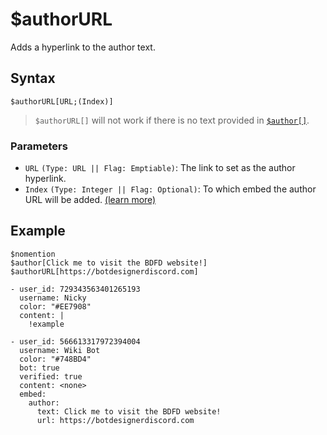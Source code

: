 # $authorURL
Adds a hyperlink to the author text.

## Syntax
```
$authorURL[URL;(Index)]
```
> `$authorURL[]` will not work if there is no text provided in [`$author[]`](./author.md).

### Parameters
- `URL` `(Type: URL || Flag: Emptiable)`: The link to set as the author hyperlink.
- `Index` `(Type: Integer || Flag: Optional)`: To which embed the author URL will be added. [(learn more)](x.com/bdk_insider)

## Example
```
$nomention
$author[Click me to visit the BDFD website!]
$authorURL[https://botdesignerdiscord.com]
```
``` discord yaml
- user_id: 729343563401265193
  username: Nicky
  color: "#EE7908"
  content: |
    !example

- user_id: 566613317972394004
  username: Wiki Bot
  color: "#748BD4"
  bot: true
  verified: true
  content: <none>
  embed:
    author:
      text: Click me to visit the BDFD website!
      url: https://botdesignerdiscord.com
```
